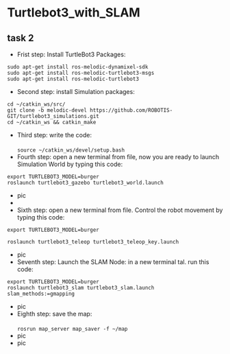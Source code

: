 # Turtlebot3_with_SLAM
## task 2
- Frist step: Install TurtleBot3 Packages:
```
sudo apt-get install ros-melodic-dynamixel-sdk
sudo apt-get install ros-melodic-turtlebot3-msgs
sudo apt-get install ros-melodic-turtlebot3 
```
- Second step: install Simulation packages:
```
cd ~/catkin_ws/src/
git clone -b melodic-devel https://github.com/ROBOTIS-GIT/turtlebot3_simulations.git
cd ~/catkin_ws && catkin_make
```
- Third step: write the code:<br/>
<br/>`source ~/catkin_ws/devel/setup.bash`
- Fourth step: open a new terminal from file, now you are ready to launch Simulation World by typing this code:
```
export TURTLEBOT3_MODEL=burger
roslaunch turtlebot3_gazebo turtlebot3_world.launch 
```
- pic
-
- Sixth step: open a new terminal from file. Control the robot movement by typing this code:
```
export TURTLEBOT3_MODEL=burger

roslaunch turtlebot3_teleop turtlebot3_teleop_key.launch
```
- pic
- Seventh step: Launch the SLAM Node: in a new terminal tal. run this code:
```
export TURTLEBOT3_MODEL=burger
roslaunch turtlebot3_slam turtlebot3_slam.launch slam_methods:=gmapping 
```
- pic
- Eighth step: save the map:<br/>
<br/> `rosrun map_server map_saver -f ~/map`
- pic
- pic
